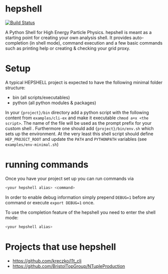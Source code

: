 # hepshell

[![Build Status](https://travis-ci.org/kreczko/hepshell.svg?branch=master)](https://travis-ci.org/kreczko/hepshell)

A Python Shell for High Energy Particle Physics.
hepshell is meant as a starting point for creating your own analysis shell.
It provides auto-completion (in shell mode), command execution and a few basic
commands such as printing help or creating & checking your grid proxy.



# Setup

A typical HEPSHELL project is expected to have the following minimal folder structure:
 - bin (all scripts/executables)
 - python (all python modules & packages)

In your `{project}/bin` directory add a python script with the following content
from `examples/cli-ex` and make it executable `chmod a+x <the script>`.
The name of the file will be used as the prompt prefix for your custom shell
.
Furthermore one should add `{project}/bin/env.sh` which sets up the environment.
At the very least this shell script should define `HEP_PROJECT_ROOT` and update
the `PATH` and `PYTHONPATH` variables (see `examples/env-minimal.sh`)


# running commands
Once you have your project set up you can run commands via
```bash
<your hepshell alias> <command>
```
In order to enable debug information simply prepend `DEBUG=1` before any command
or execute `export DEBUG=1` once.

To use the completion feature of the hepshell you need to enter the shell mode:
```bash
<your hepshell alias>
```

# Projects that use hepshell
 - https://github.com/kreczko/l1t_cli
 - https://github.com/BristolTopGroup/NTupleProduction
